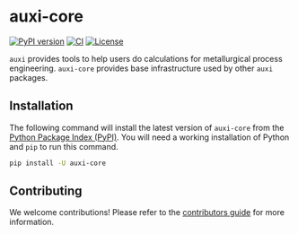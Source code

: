 # auxi-core

[![PyPI version](https://img.shields.io/pypi/v/auxi-core)](https://pypi.org/project/auxi-core/)
[![CI](https://gitlab.com/auxi-oss/auxi-core/badges/main/pipeline.svg)](https://gitlab.com/auxi-oss/auxi-core/-/blob/main/.gitlab-ci.yml?ref_type=heads)
[![License](https://img.shields.io/badge/License-MIT-blue)](https://opensource.org/license/MIT)

`auxi` provides tools to help users do calculations for metallurgical process engineering.
`auxi-core` provides base infrastructure used by other `auxi` packages.

## Installation

The following command will install the latest version of `auxi-core` from the [Python Package Index (PyPI)](https://pypi.org/project/auxi-core/).
You will need a working installation of Python and `pip` to run this command.

```bash
pip install -U auxi-core
```

## Contributing

We welcome contributions!
Please refer to the [contributors guide](https://gitlab.com/auxi-oss/gitlab-profile/-/blob/main/CONTRIBUTING.md?ref_type=heads) for more information.
